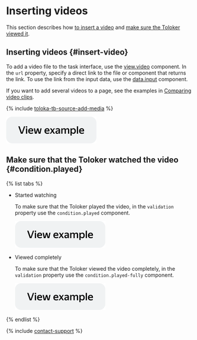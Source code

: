# Inserting videos

This section describes how [to insert a video](#insert-videos) and [make sure the Toloker viewed it](#condition.played).


## Inserting videos {#insert-video}

To add a video file to the task interface, use the [view.video](../reference/view.video.md) component. In the `url` property, specify a direct link to the file or component that returns the link. To use the link from the input data, use the [data.input](work-with-data.md) component.

If you want to add several videos to a page, see the examples in [Comparing video clips](sbs-video.md).

{% include [toloka-tb-source-add-media](../_includes/toloka-tb-source/id-toloka-tb-source/add-media.md) %}

[![image](../_images/buttons/view-example.svg)](https://ya.cc/t/ArTxPxvp3Yb7Tu)

## Make sure that the Toloker watched the video {#condition.played}

{% list tabs %}

- Started watching

  To make sure that the Toloker played the video, in the `validation` property use the `condition.played` component.

  [![image](../_images/buttons/view-example.svg)](https://ya.cc/t/TpsvNGHw3Yb7y5)

- Viewed completely

  To make sure that the Toloker viewed the video completely, in the `validation` property use the `condition.played-fully` component.

  [![image](../_images/buttons/view-example.svg)](https://ya.cc/t/AXwEoWDF3Yb8PN)

{% endlist %}

{% include [contact-support](../_includes/contact-support.md) %}